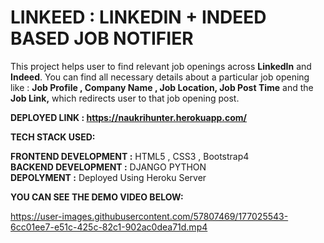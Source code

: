 # LINKEED : LINKEDIN + INDEED BASED JOB NOTIFIER
 
This project helps user to find relevant job openings across **LinkedIn** and **Indeed**. You can find all necessary details about a particular job opening like : **Job Profile , Company Name , Job Location, Job Post Time** and the **Job Link,** which redirects user to that job opening post.

**DEPLOYED LINK : https://naukrihunter.herokuapp.com/**


**TECH STACK USED:**

**FRONTEND DEVELOPMENT :** HTML5 , CSS3 , Bootstrap4<br/>
**BACKEND DEVELOPMENT :** DJANGO PYTHON<br/>
**DEPOLYMENT :** Deployed Using Heroku Server<br/>


**YOU CAN SEE THE DEMO VIDEO BELOW:**

https://user-images.githubusercontent.com/57807469/177025543-6cc01ee7-e51c-425c-82c1-902ac0dea71d.mp4

